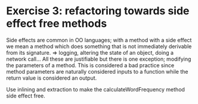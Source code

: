 # Exercise 3: refactoring towards side effect free methods

Side effects are common in OO languages; with a method with a side effect we mean a method which does something that is
not immediately derivable from its signature.
=> logging, altering the state of an object, doing a network call...
All these are justifiable but there is one exception; modifying the parameters of a method. 
This is considered a bad practice since method parameters are naturally considered inputs to a function while the
return value is considered an output.

Use inlining and extraction to make the calculateWordFrequency method side effect free.
